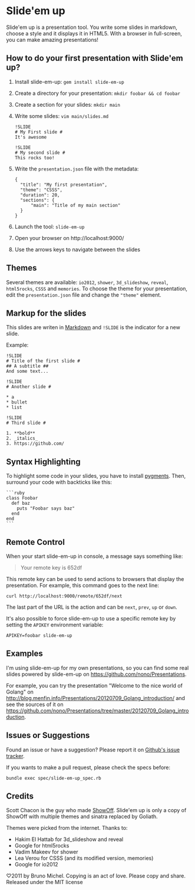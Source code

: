 Slide'em up
===========

Slide'em up is a presentation tool. You write some slides in markdown, choose
a style and it displays it in HTML5. With a browser in full-screen, you can
make amazing presentations!


How to do your first presentation with Slide'em up?
---------------------------------------------------

1. Install slide-em-up: `gem install slide-em-up`
2. Create a directory for your presentation: `mkdir foobar && cd foobar`
3. Create a section for your slides: `mkdir main`
4. Write some slides: `vim main/slides.md`

       !SLIDE
       # My First slide #
       It's awesome

       !SLIDE
       # My second slide #
       This rocks too!

5. Write the `presentation.json` file with the metadata:

       {
         "title": "My first presentation",
         "theme": "CSSS",
         "duration": 20,
         "sections": {
             "main": "Title of my main section"
         }
       }

6. Launch the tool: `slide-em-up`
7. Open your browser on http://localhost:9000/
8. Use the arrows keys to navigate between the slides


Themes
------

Several themes are available: `io2012`, `shower`, `3d_slideshow`, `reveal`,
`html5rocks`, `CSSS` and `memories`. To choose the theme for your
presentation, edit the `presentation.json` file and change the `"theme"`
element.


Markup for the slides
---------------------

This slides are writen in [Markdown](http://daringfireball.net/projects/markdown/syntax)
and `!SLIDE` is the indicator for a new slide.

Example:

    !SLIDE
    # Title of the first slide #
    ## A subtitle ##
    And some text...

    !SLIDE
    # Another slide #

    * a
    * bullet
    * list

    !SLIDE
    # Third slide #

    1. **bold**
    2. _italics_
    3. https://github.com/


Syntax Highlighting
-------------------

To highlight some code in your slides, you have to install
[pygments](http://pygments.org/). Then, surround your code with backticks
like this:

    ```ruby
    class Foobar
      def baz
        puts "Foobar says baz"
      end
    end
    ```


Remote Control
--------------

When your start slide-em-up in console, a message says something like:

> Your remote key is 652df

This remote key can be used to send actions to browsers that display the
presentation. For example, this command goes to the next line:

    curl http://localhost:9000/remote/652df/next

The last part of the URL is the action and can be `next`, `prev`, `up` or
`down`.

It's also possible to force slide-em-up to use a specific remote key by
setting the `APIKEY` environment variable:

    APIKEY=foobar slide-em-up


Examples
--------

I'm using slide-em-up for my own presentations, so you can find some real
slides powered by slide-em-up on https://github.com/nono/Presentations.

For example, you can try the presentation "Welcome to the nice world of Golang"
on http://blog.menfin.info/Presentations/20120709_Golang_introduction/ and
see the sources of it on
https://github.com/nono/Presentations/tree/master/20120709_Golang_introduction.


Issues or Suggestions
---------------------

Found an issue or have a suggestion? Please report it on
[Github's issue tracker](http://github.com/nono/slide-em-up/issues).

If you wants to make a pull request, please check the specs before:

    bundle exec spec/slide-em-up_spec.rb


Credits
-------

Scott Chacon is the guy who made [ShowOff](https://github.com/schacon/showoff).
Slide'em up is only a copy of ShowOff with multiple themes and sinatra
replaced by Goliath.

Themes were picked from the internet. Thanks to:

- Hakim El Hattab for 3d_slideshow and reveal
- Google for html5rocks
- Vadim Makeev for shower
- Lea Verou for CSSS (and its modified version, memories)
- Google for io2012

♡2011 by Bruno Michel. Copying is an act of love. Please copy and share.
Released under the MIT license
